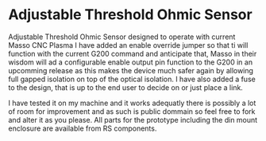 # Adjustable Threshold Ohmic Sensor
 Adjustable Threshold Ohmic Sensor designed to operate with current Masso CNC Plasma
 I have added an enable override jumper so that ti will function with the current G200
 command and anticipate that, Masso in their wisdom will ad a configurable enable output pin function to
 the G200 in an upcomming release as this makes the device much safer again by allowing full gapped isolation 
 on top of the optical isolation. 
 I have also added a fuse to the design, that is up to the end user to decide on or just place a link.
 
 I have tested it on my machine and it works adequatly there is possibly a lot of room for improvement 
 and as such is public dommain so feel free to fork and alter it as you please.
 All parts for the prototype including the din mount enclosure are available from RS components.
